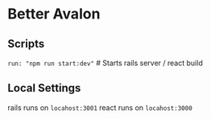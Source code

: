 # Better Avalon

## Scripts
`run: "npm run start:dev"` # Starts rails server / react build

## Local Settings
rails runs on `locahost:3001`
react runs on `locahost:3000`
